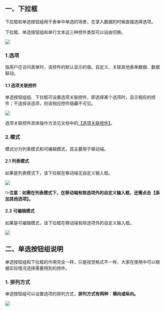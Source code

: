## 一、下拉框

下拉框和单选按钮组用于表单中单选的场景，在录入数据的时候直接选择选项。

下拉框、单选按钮组和单行文本这三种控件类型可以自由切换。

![](../img/6-1-17i1.png)

### 1.选项
指用户在访问表单时，该控件的默认显示的值。自定义、关联其他表单数据、数据联动。 

#### 1.1 选项关联控件
单选按钮组组、下拉框可设置选项关联控件，即选择某个选项时，显示相应的控件；不选择该选项，则该相应控件隐藏不可见。

![](../img/6-1-17i2.gif)

选项关联控件具体操作方法见文档中的[【选项关联控件】](6-5-1选项关联控件.md ':target=_blank')。

### 2.模式
模式分为列表模式和可编辑模式，其主要用于移动端。

#### 2.1 列表模式
如果是列表模式下，该下拉框在移动端无自定义输入框。

![](../img/6-1-17i3.png)

!>**注意：如需在列表模式下，在移动端有除选项外的自定义输入框，还需点击【添加其他选项】。**

#### 2.2 可编辑模式
如果是可编辑模式，该下拉框在移动端有除选项外的自定义输入框。

![](../img/6-1-17i4.png)

## 二、单选按钮组说明
单选按钮组和下拉框的作用完全一样，只是视觉格式不一样，大家在使用中可以根据实际情况选择需要用到的控件。

### 1. 排列方式
单选按钮组可以设置选项的排列方式，**排列方式有两种：横向或纵向。**

![](../img/6-1-17i5.gif)
